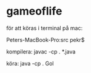 # gameoflife
för att köras i terminal på mac:


Peters-MacBook-Pro:src pekr$ 


kompilera: javac -cp . *.java


köra: java -cp . Gol